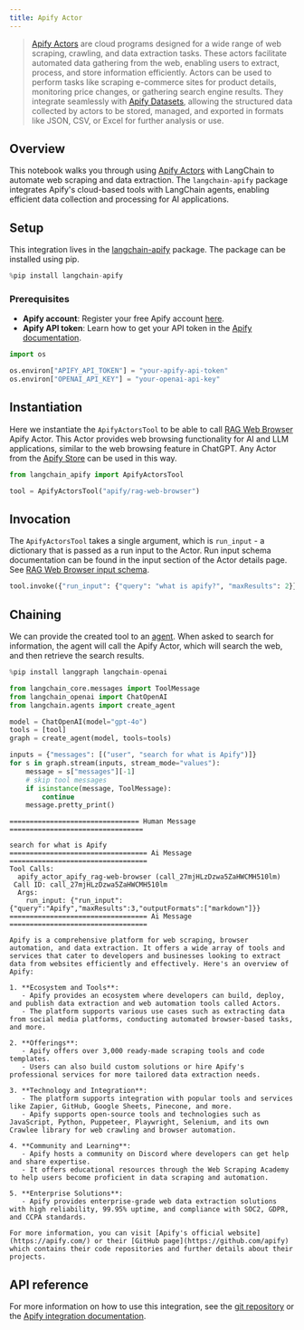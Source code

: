 ```yaml
---
title: Apify Actor
---
```


>[Apify Actors](https://docs.apify.com/platform/actors) are cloud programs designed for a wide range of web scraping, crawling, and data extraction tasks. These actors facilitate automated data gathering from the web, enabling users to extract, process, and store information efficiently. Actors can be used to perform tasks like scraping e-commerce sites for product details, monitoring price changes, or gathering search engine results. They integrate seamlessly with [Apify Datasets](https://docs.apify.com/platform/storage/dataset), allowing the structured data collected by actors to be stored, managed, and exported in formats like JSON, CSV, or Excel for further analysis or use.

## Overview

This notebook walks you through using [Apify Actors](https://docs.apify.com/platform/actors) with LangChain to automate web scraping and data extraction. The `langchain-apify` package integrates Apify's cloud-based tools with LangChain agents, enabling efficient data collection and processing for AI applications.



## Setup

This integration lives in the [langchain-apify](https://pypi.org/project/langchain-apify/) package. The package can be installed using pip.



```python
%pip install langchain-apify
```

### Prerequisites

- **Apify account**: Register your free Apify account [here](https://console.apify.com/sign-up).
- **Apify API token**: Learn how to get your API token in the [Apify documentation](https://docs.apify.com/platform/integrations/api).


```python
import os

os.environ["APIFY_API_TOKEN"] = "your-apify-api-token"
os.environ["OPENAI_API_KEY"] = "your-openai-api-key"
```

## Instantiation

Here we instantiate the `ApifyActorsTool` to be able to call [RAG Web Browser](https://apify.com/apify/rag-web-browser) Apify Actor. This Actor provides web browsing functionality for AI and LLM applications, similar to the web browsing feature in ChatGPT. Any Actor from the [Apify Store](https://apify.com/store) can be used in this way.


```python
from langchain_apify import ApifyActorsTool

tool = ApifyActorsTool("apify/rag-web-browser")
```

## Invocation

The `ApifyActorsTool` takes a single argument, which is `run_input` - a dictionary that is passed as a run input to the Actor. Run input schema documentation can be found in the input section of the Actor details page. See [RAG Web Browser input schema](https://apify.com/apify/rag-web-browser/input-schema).




```python
tool.invoke({"run_input": {"query": "what is apify?", "maxResults": 2}})
```

## Chaining

We can provide the created tool to an [agent](https://python.langchain.com/docs/tutorials/agents/). When asked to search for information, the agent will call the Apify Actor, which will search the web, and then retrieve the search results.




```python
%pip install langgraph langchain-openai
```


```python
from langchain_core.messages import ToolMessage
from langchain_openai import ChatOpenAI
from langchain.agents import create_agent

model = ChatOpenAI(model="gpt-4o")
tools = [tool]
graph = create_agent(model, tools=tools)
```


```python
inputs = {"messages": [("user", "search for what is Apify")]}
for s in graph.stream(inputs, stream_mode="values"):
    message = s["messages"][-1]
    # skip tool messages
    if isinstance(message, ToolMessage):
        continue
    message.pretty_print()
```
```output
================================ Human Message =================================

search for what is Apify
================================== Ai Message ==================================
Tool Calls:
  apify_actor_apify_rag-web-browser (call_27mjHLzDzwa5ZaHWCMH510lm)
 Call ID: call_27mjHLzDzwa5ZaHWCMH510lm
  Args:
    run_input: {"run_input":{"query":"Apify","maxResults":3,"outputFormats":["markdown"]}}
================================== Ai Message ==================================

Apify is a comprehensive platform for web scraping, browser automation, and data extraction. It offers a wide array of tools and services that cater to developers and businesses looking to extract data from websites efficiently and effectively. Here's an overview of Apify:

1. **Ecosystem and Tools**:
   - Apify provides an ecosystem where developers can build, deploy, and publish data extraction and web automation tools called Actors.
   - The platform supports various use cases such as extracting data from social media platforms, conducting automated browser-based tasks, and more.

2. **Offerings**:
   - Apify offers over 3,000 ready-made scraping tools and code templates.
   - Users can also build custom solutions or hire Apify's professional services for more tailored data extraction needs.

3. **Technology and Integration**:
   - The platform supports integration with popular tools and services like Zapier, GitHub, Google Sheets, Pinecone, and more.
   - Apify supports open-source tools and technologies such as JavaScript, Python, Puppeteer, Playwright, Selenium, and its own Crawlee library for web crawling and browser automation.

4. **Community and Learning**:
   - Apify hosts a community on Discord where developers can get help and share expertise.
   - It offers educational resources through the Web Scraping Academy to help users become proficient in data scraping and automation.

5. **Enterprise Solutions**:
   - Apify provides enterprise-grade web data extraction solutions with high reliability, 99.95% uptime, and compliance with SOC2, GDPR, and CCPA standards.

For more information, you can visit [Apify's official website](https://apify.com/) or their [GitHub page](https://github.com/apify) which contains their code repositories and further details about their projects.
```
## API reference

For more information on how to use this integration, see the [git repository](https://github.com/apify/langchain-apify) or the [Apify integration documentation](https://docs.apify.com/platform/integrations/langgraph).


```python

```
